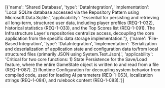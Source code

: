 [{'name': 'Shared Database', 'type': 'DataIntegration', 'implementation': 'Local SQLite database accessed via the Repository Pattern using Microsoft.Data.Sqlite.', 'applicability': "Essential for persisting and retrieving all long-term, structured user data, including player profiles (REQ-1-032), historical statistics (REQ-1-033), and the Top Scores list (REQ-1-091). The Infrastructure Layer's repositories centralize access, decoupling the core application from the specific data storage implementation."}, {'name': 'File-Based Integration', 'type': 'DataIntegration', 'implementation': 'Serialization and deserialization of application state and configuration data to/from local structured files (primarily JSON using System.Text.Json).', 'applicability': 'Critical for two core functions: 1) State Persistence for the Save/Load feature, where the entire GameState object is written to and read from a file (REQ-1-087). 2) Runtime Configuration for decoupling system behavior from compiled code, used for loading AI parameters (REQ-1-063), localization strings (REQ-1-084), and rulebook content (REQ-1-083).'}]

